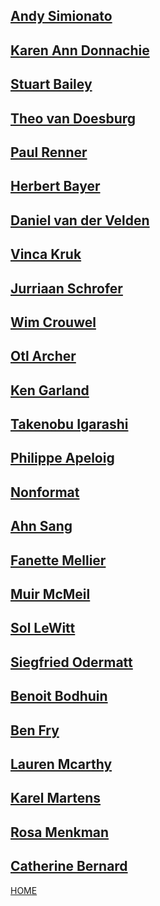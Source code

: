 ## [Andy Simionato](http://www.andysimionato.com/)
## [Karen Ann Donnachie](http://www.karenanndonnachie.com/)
## [Stuart Bailey](https://en.wikipedia.org/wiki/Stuart_Bertolotti-Bailey)
## [Theo van Doesburg](https://en.wikipedia.org/wiki/Theo_van_Doesburg)
## [Paul Renner](https://people.ku.edu/~delange/paulrenner.html)
## [Herbert Bayer](https://www.moma.org/artists/399)
## [Daniel van der Velden](https://www.moma.org/artists/73633)
## [Vinca Kruk](https://parsejournal.com/authors/vinca-kruk/#:~:text=Vinca%20Kruk%20is%20an%20artist,and%20politics%20after%20the%20internet.)
## [Jurriaan Schrofer](http://luc.devroye.org/fonts-52102.html)
## [Wim Crouwel](http://www.designculture.it/interview/wim-crouwel.html)
## [Otl Archer](https://www.famousgraphicdesigners.org/otl-aicher)
## [Ken Garland](https://www.theguardian.com/artanddesign/2020/sep/07/ken-garland-graphic-designer-cnd-manifesto-hollywood)
## [Takenobu Igarashi](http://www.takenobuigarashi.jp/en/)
## [Philippe Apeloig](http://ideasondesign.net/speakers/speakers/philippe-apeloig/)
## [Nonformat](http://non-format.com/)
## [Ahn Sang](http://ideasondesign.net/speakers/speakers/ahn-sang-soo/)
## [Fanette Mellier](https://fanettemellier.com/en/)
## [Muir McMeil](https://muirmcneil.com/)
## [Sol LeWitt](http://www.artnet.com/artists/sol-lewitt/)
## [Siegfried Odermatt](https://a-g-i.org/user/siegfriedodermatt/#:~:text=Siegfried%20Odermatt%2C%20Switzerland%20(1974)&text=%2C%20Switzerland%20(1974)-,Odermatt%20calls%20himself%20a%20self%2Dtaught%20graphic%20designer%2C%20although%20he,a%20studio%20with%20Rosmarie%20Tissi.)
## [Benoit Bodhuin](https://www.bb-bureau.fr/)
## [Ben Fry](https://benfry.com/) 
## [Lauren Mcarthy](https://lauren-mccarthy.com/)
## [Karel Martens](https://www.artsy.net/artist/karel-martens)
## [Rosa Menkman](http://rosa-menkman.blogspot.com/)
## [Catherine Bernard](https://katherinebernard.com/)

[HOME](https://hamishpayne.github.io/CODE-WORDS/)
